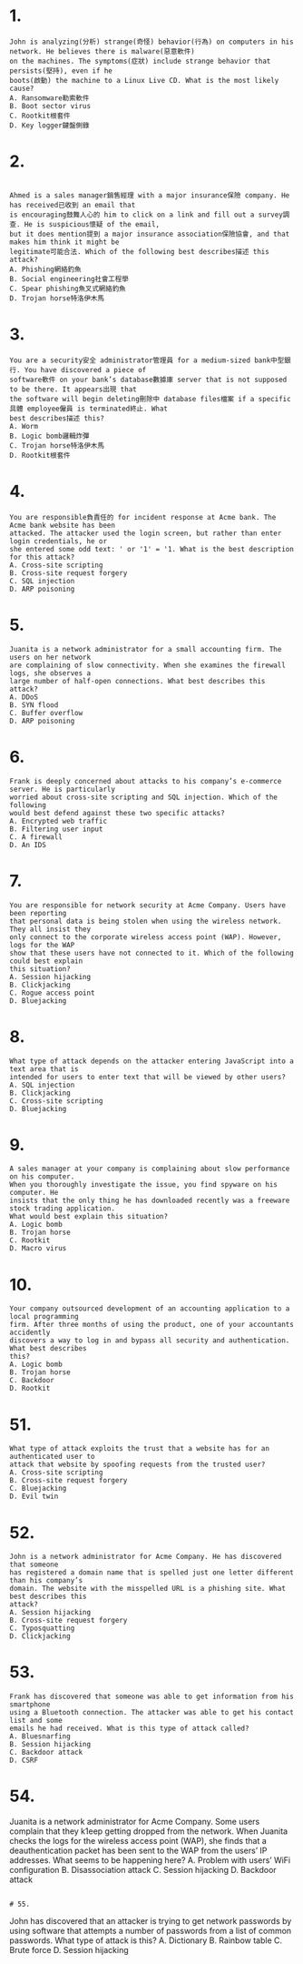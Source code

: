 # 1.
```
John is analyzing(分析) strange(奇怪) behavior(行為) on computers in his network. He believes there is malware(惡意軟件)
on the machines. The symptoms(症狀) include strange behavior that persists(堅持), even if he
boots(啟動) the machine to a Linux Live CD. What is the most likely cause?
A. Ransomware勒索軟件
B. Boot sector virus
C. Rootkit根套件
D. Key logger鍵盤側錄

```
# 2.
```

Ahmed is a sales manager銷售經理 with a major insurance保險 company. He has received已收到 an email that
is encouraging鼓舞人心的 him to click on a link and fill out a survey調查. He is suspicious懷疑 of the email,
but it does mention提到 a major insurance association保險協會, and that makes him think it might be
legitimate可能合法. Which of the following best describes描述 this attack?
A. Phishing網絡釣魚
B. Social engineering社會工程學
C. Spear phishing魚叉式網絡釣魚
D. Trojan horse特洛伊木馬

```
# 3.
```
You are a security安全 administrator管理員 for a medium-sized bank中型銀行. You have discovered a piece of
software軟件 on your bank’s database數據庫 server that is not supposed to be there. It appears出現 that
the software will begin deleting刪除中 database files檔案 if a specific具體 employee僱員 is terminated終止. What
best describes描述 this?
A. Worm
B. Logic bomb邏輯炸彈
C. Trojan horse特洛伊木馬
D. Rootkit根套件
```
# 4.
```
You are responsible負責任的 for incident response at Acme bank. The Acme bank website has been
attacked. The attacker used the login screen, but rather than enter login credentials, he or
she entered some odd text: ' or '1' = '1. What is the best description for this attack?
A. Cross-site scripting
B. Cross-site request forgery
C. SQL injection
D. ARP poisoning
```
# 5.
```
Juanita is a network administrator for a small accounting firm. The users on her network
are complaining of slow connectivity. When she examines the firewall logs, she observes a
large number of half-open connections. What best describes this attack?
A. DDoS
B. SYN flood
C. Buffer overflow
D. ARP poisoning
```
# 6.
```
Frank is deeply concerned about attacks to his company’s e-commerce server. He is particularly
worried about cross-site scripting and SQL injection. Which of the following
would best defend against these two specific attacks?
A. Encrypted web traffic
B. Filtering user input
C. A firewall
D. An IDS

```

# 7.
```
You are responsible for network security at Acme Company. Users have been reporting
that personal data is being stolen when using the wireless network. They all insist they
only connect to the corporate wireless access point (WAP). However, logs for the WAP
show that these users have not connected to it. Which of the following could best explain
this situation?
A. Session hijacking
B. Clickjacking
C. Rogue access point
D. Bluejacking

```

# 8.
```
What type of attack depends on the attacker entering JavaScript into a text area that is
intended for users to enter text that will be viewed by other users?
A. SQL injection
B. Clickjacking
C. Cross-site scripting
D. Bluejacking

```
# 9.
```
A sales manager at your company is complaining about slow performance on his computer.
When you thoroughly investigate the issue, you find spyware on his computer. He
insists that the only thing he has downloaded recently was a freeware stock trading application.
What would best explain this situation?
A. Logic bomb
B. Trojan horse
C. Rootkit
D. Macro virus
```

# 10.
```
Your company outsourced development of an accounting application to a local programming
firm. After three months of using the product, one of your accountants accidently
discovers a way to log in and bypass all security and authentication. What best describes
this?
A. Logic bomb
B. Trojan horse
C. Backdoor
D. Rootkit

```










# 51.
```
What type of attack exploits the trust that a website has for an authenticated user to
attack that website by spoofing requests from the trusted user?
A. Cross-site scripting
B. Cross-site request forgery
C. Bluejacking
D. Evil twin
```
# 52.
```
John is a network administrator for Acme Company. He has discovered that someone
has registered a domain name that is spelled just one letter different than his company’s
domain. The website with the misspelled URL is a phishing site. What best describes this
attack?
A. Session hijacking
B. Cross-site request forgery
C. Typosquatting
D. Clickjacking
```
# 53.
```
Frank has discovered that someone was able to get information from his smartphone
using a Bluetooth connection. The attacker was able to get his contact list and some
emails he had received. What is this type of attack called?
A. Bluesnarfing
B. Session hijacking
C. Backdoor attack
D. CSRF
```
# 54.
Juanita is a network administrator for Acme Company. Some users complain that they
k1eep getting dropped from the network. When Juanita checks the logs for the wireless
access point (WAP), she finds that a deauthentication packet has been sent to the WAP
from the users’ IP addresses. What seems to be happening here?
A. Problem with users’ WiFi configuration
B. Disassociation attack
C. Session hijacking
D. Backdoor attack
```

# 55.
```
John has discovered that an attacker is trying to get network passwords by using software
that attempts a number of passwords from a list of common passwords. What type of
attack is this?
A. Dictionary
B. Rainbow table
C. Brute force
D. Session hijacking
```














